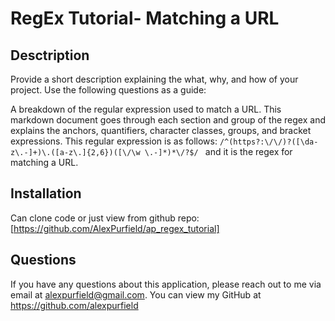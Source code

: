 # RegEx Tutorial- Matching a URL
  
  ## Desctription
  Provide a short description explaining the what, why, and how of your project. Use the following questions as a guide:

  A breakdown of the regular expression used to match a URL. This markdown document goes through each section and group of the regex and    explains the anchors, quantifiers, character classes, groups, and bracket expressions. This regular expression is as follows: ```/^(https?:\/\/)?([\da-z\.-]+)\.([a-z\.]{2,6})([\/\w \.-]*)*\/?$/ ``` and it is the regex for matching a URL. 

  ## Installation
  Can clone code or just view from github repo: [https://github.com/AlexPurfield/ap_regex_tutorial]

  ## Questions

  If you have any questions about this application, please reach out to me via email at alexpurfield@gmail.com. You can view my GitHub at   https://github.com/alexpurfield
